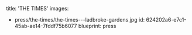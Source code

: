 title: 'THE TIMES'
images:
  - press/the-times/the-times---ladbroke-gardens.jpg
id: 624202a6-e7c1-45ab-ae14-7fddf75b6077
blueprint: press

